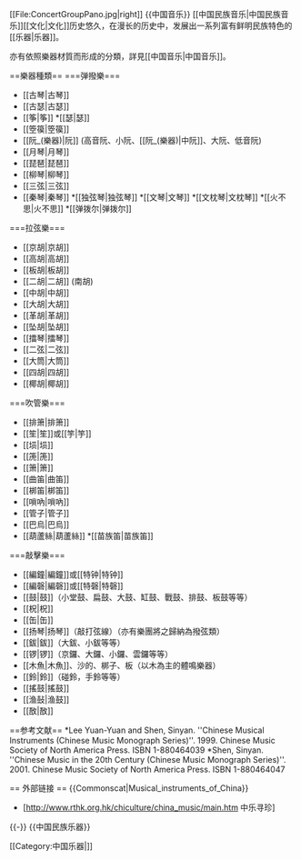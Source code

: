 [[File:ConcertGroupPano.jpg|right]]
{{中国音乐}}
[[中国民族音乐|中国民族音乐]][[文化|文化]]历史悠久，在漫长的历史中，发展出一系列富有鲜明民族特色的[[乐器|乐器]]。

亦有依照樂器材質而形成的分類，詳見[[中国音乐|中国音乐]]。

==樂器種類==
===弹撥樂===
* [[古琴|古琴]]
* [[古瑟|古瑟]]
* [[筝|筝]]
*[[瑟|瑟]]
* [[箜篌|箜篌]]
* [[阮_(樂器)|阮]] (高音阮、小阮、[[阮_(樂器)|中阮]]、大阮、低音阮)
* [[月琴|月琴]]
* [[琵琶|琵琶]]
* [[柳琴|柳琴]]
* [[三弦|三弦]]
* [[秦琴|秦琴]]
*[[独弦琴|独弦琴]]
*[[文琴|文琴]]
*[[文枕琴|文枕琴]]
*[[火不思|火不思]]
*[[弹拨尔|弹拨尔]]

===拉弦樂===
* [[京胡|京胡]]
* [[高胡|高胡]]
* [[板胡|板胡]]
* [[二胡|二胡]] (南胡)
* [[中胡|中胡]]
* [[大胡|大胡]]
* [[革胡|革胡]]
* [[坠胡|坠胡]]
* [[擂琴|擂琴]]
* [[二弦|二弦]]
* [[大筒|大筒]]
* [[四胡|四胡]]
* [[椰胡|椰胡]]

===吹管樂===
* [[排箫|排箫]]
* [[笙|笙]]或[[竽|竽]]
* [[埙|埙]]
* [[箎|箎]]
* [[箫|箫]]
* [[曲笛|曲笛]]
* [[梆笛|梆笛]]
* [[嗩吶|嗩吶]]
* [[管子|管子]]
* [[巴烏|巴烏]]
* [[葫蘆絲|葫蘆絲]]
*[[苗族笛|苗族笛]]

===敲擊樂===
* [[編鐘|編鐘]]或[[特钟|特钟]]
* [[編磬|編磬]]或[[特磬|特磬]]
* [[鼓|鼓]]（小堂鼓、扁鼓、大鼓、缸鼓、戰鼓、排鼓、板鼓等等）
* [[柷|柷]]
* [[缶|缶]]
* [[扬琴|扬琴]]（敲打弦線）（亦有樂團將之歸納為撥弦類）
* [[鈸|鈸]]（大鈸、小鈸等等）
* [[锣|锣]]（京鑼、大鑼、小鑼、雲鑼等等）
* [[木魚|木魚]]、沙的、梆子、板（以木為主的體鳴樂器）
* [[鈴|鈴]]（碰鈴，手鈴等等）
* [[搖鼓|搖鼓]]
* [[渔鼔|渔鼓]]
* [[敔|敔]]

==参考文献==
*Lee Yuan-Yuan and Shen, Sinyan. ''Chinese Musical Instruments (Chinese Music Monograph Series)''. 1999. Chinese Music Society of North America Press. ISBN 1-880464039
*Shen, Sinyan. ''Chinese Music in the 20th Century (Chinese Music Monograph Series)''. 2001. Chinese Music Society of North America Press. ISBN 1-880464047

== 外部链接 ==
{{Commonscat|Musical_instruments_of_China}}
* [http://www.rthk.org.hk/chiculture/china_music/main.htm 中乐寻珍]

{{-}}
{{中国民族乐器}}

[[Category:中国乐器|]]